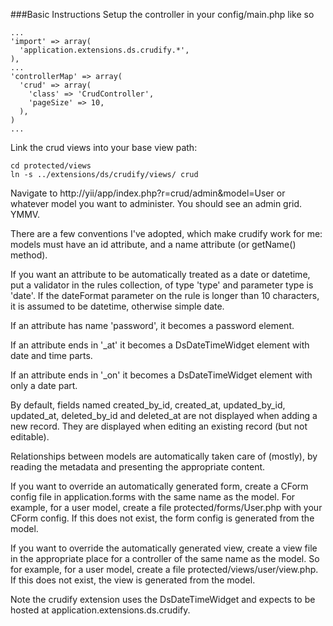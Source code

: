 ###Basic Instructions
Setup the controller in your config/main.php like so

    ...
    'import' => array(
      'application.extensions.ds.crudify.*',
    ),
    ...
    'controllerMap' => array(
      'crud' => array(
        'class' => 'CrudController',
        'pageSize' => 10,
      ),
    )
    ...

Link the crud views into your base view path:

    cd protected/views
    ln -s ../extensions/ds/crudify/views/ crud

Navigate to http://yii/app/index.php?r=crud/admin&model=User or whatever model you want to administer. You should see an admin grid. YMMV.

There are a few conventions I've adopted, which make crudify work for me: models must have an id attribute, and a name attribute (or getName() method).

If you want an attribute to be automatically treated as a date or datetime, put a validator in the rules collection, of type 'type' and parameter type is 'date'. If the dateFormat parameter on the rule is longer than 10 characters, it is assumed to be datetime, otherwise simple date.

If an attribute has name 'password', it becomes a password element.

If an attribute ends in '_at' it becomes a DsDateTimeWidget element with date and time parts.

If an attribute ends in '_on' it becomes a DsDateTimeWidget element with only a date part.

By default, fields named created_by_id, created_at, updated_by_id, updated_at, deleted_by_id and deleted_at are not displayed when adding a new record. They are displayed when editing an existing record (but not editable).

Relationships between models are automatically taken care of (mostly), by reading the metadata and presenting the appropriate content.

If you want to override an automatically generated form, create a CForm config file in application.forms with the same name as the model. For example, for a user model, create a file protected/forms/User.php with your CForm config. If this does not exist, the form config is generated from the model.

If you want to override the automatically generated view, create a view file in the appropriate place for a controller of the same name as the model. So for example, for a user model, create a file protected/views/user/view.php. If this does not exist, the view is generated from the model.

Note the crudify extension uses the DsDateTimeWidget and expects to be hosted at application.extensions.ds.crudify. 
